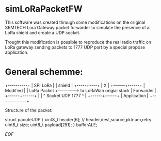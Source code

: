 
simLoRaPacketFW
===============

This software was created through some modifications on the original SEMTECH Lora Gateway packet forwarder to simulate the presence of a LoRa shield and create a UDP socket.

Trought this modification is possible to reproduce the real radio traffic on LoRa gateway sending packets to 1777 UDP port by a special propose application.

General schemme:
===============

 +----------+
 | SPI LoRa |
 |  shield  |
 +-----+----+
       |
       X
       |
+------+------+
|  Modified   |
| LoRa Packet +--------> to LoRaWan origial stack
|  Forwarder  |
+------+------+
       |
       |
       ^
     Socket 
    UDP 1777
       ^
       |
+------+------+
| Application |
+-------------+


Structure of the packet:

struct pacoteUDP {
    uint8_t header[6]; // header,dest,source,pktnum,retry 
    uint8_t size;
    uint8_t payload[251]; 
} bufferALE;




*EOF*
